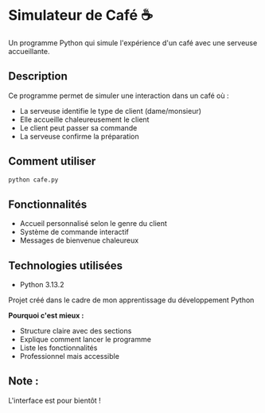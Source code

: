 # Simulateur de Café ☕

Un programme Python qui simule l'expérience d'un café avec une serveuse accueillante.

## Description
Ce programme permet de simuler une interaction dans un café où :
- La serveuse identifie le type de client (dame/monsieur)
- Elle accueille chaleureusement le client
- Le client peut passer sa commande
- La serveuse confirme la préparation

## Comment utiliser
```bash
python cafe.py
```

## Fonctionnalités
- Accueil personnalisé selon le genre du client
- Système de commande interactif
- Messages de bienvenue chaleureux

## Technologies utilisées
- Python 3.13.2

Projet créé dans le cadre de mon apprentissage du développement Python

**Pourquoi c'est mieux :**
- Structure claire avec des sections
- Explique comment lancer le programme
- Liste les fonctionnalités
- Professionnel mais accessible

## Note :

L'interface est pour bientôt !
